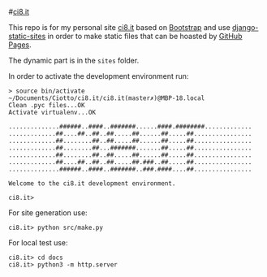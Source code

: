 #[ci8.it](http://ci8.it/)

This repo is for my personal site [ci8.it](https://ci8.it/) based on [Bootstrap](https://getbootstrap.com/) 
and use [django-static-sites](https://github.com/ciotto/django-static-sites/) in order to make static files that can be hoasted by [GitHub Pages](https://pages.github.com/).

The dynamic part is in the `sites` folder.

In order to activate the development environment run:

```
> source bin/activate                                                                                                                                                              ~/Documents/Ciotto/ci8.it/ci8.it(master✗)@MBP-18.local
Clean .pyc files...OK
Activate virtualenv...OK

..............######..####..#######......####.########.............
.............##....##..##..##.....##......##.....##................
.............##........##..##.....##......##.....##................
.............##........##...#######.......##.....##................
.............##........##..##.....##......##.....##................
.............##....##..##..##.....##.###..##.....##................
..............######..####..#######..###.####....##................

Welcome to the ci8.it development environment.

ci8.it>
```

For site generation use:

```
ci8.it> python src/make.py
```

For local test use:

```
ci8.it> cd docs
ci8.it> python3 -m http.server
```
